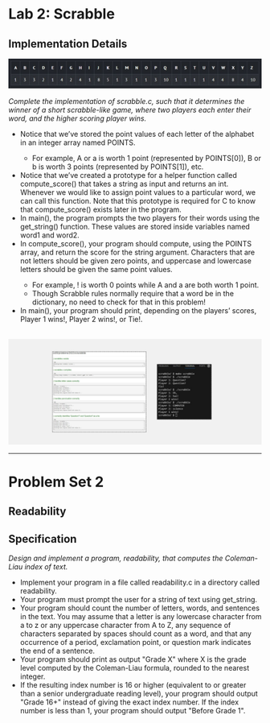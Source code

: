 <h1>Lab 2: Scrabble</h1>
<h2>Implementation Details</h2>
<img src="assets/2.JPG">
<p><em>Complete the implementation of scrabble.c, such that it determines the winner of a short scrabble-like game, where two players each enter their word, and the higher scoring player wins.</em></p>

<ul>

<li>Notice that we’ve stored the point values of each letter of the alphabet in an integer array named POINTS.</li>
<ul>
  <li>For example, A or a is worth 1 point (represented by POINTS[0]), B or b is worth 3 points (represented by POINTS[1]), etc.</li>
</ul>

<li>Notice that we’ve created a prototype for a helper function called compute_score() that takes a string as input and returns an int. Whenever we would like to assign point values to a particular word, we can call this function. Note that this prototype is required for C to know that compute_score() exists later in the program.</li>

<li>In main(), the program prompts the two players for their words using the get_string() function. These values are stored inside variables named word1 and word2.</li>

<li>In compute_score(), your program should compute, using the POINTS array, and return the score for the string argument. Characters that are not letters should be given zero points, and uppercase and lowercase letters should be given the same point values.</li>
<ul><li>For example, ! is worth 0 points while A and a are both worth 1 point.</li>
<li>Though Scrabble rules normally require that a word be in the dictionary, no need to check for that in this problem!</li>
</ul>

<li>In main(), your program should print, depending on the players’ scores, Player 1 wins!, Player 2 wins!, or Tie!.</li>
</ul>
<br>
<img src="assets/scrabble.png">

---


<h1>Problem Set 2</h1>
<h2>Readability</h2>
<h2>Specification</h2>
<p><em>Design and implement a program, readability, that computes the Coleman-Liau index of text.</em></p>

<ul>
<li>Implement your program in a file called readability.c in a directory called readability.</li>
  
<li>Your program must prompt the user for a string of text using get_string.</li>

<li>Your program should count the number of letters, words, and sentences in the text. You may assume that a letter is any lowercase character from a to z or any uppercase character from A to Z, any sequence of characters separated by spaces should count as a word, and that any occurrence of a period, exclamation point, or question mark indicates the end of a sentence.</li>

<li>Your program should print as output "Grade X" where X is the grade level computed by the Coleman-Liau formula, rounded to the nearest integer.</li>

<li>If the resulting index number is 16 or higher (equivalent to or greater than a senior undergraduate reading level), your program should output "Grade 16+" instead of giving the exact index number. If the index number is less than 1, your program should output "Before Grade 1".</li>
  
</ul>
